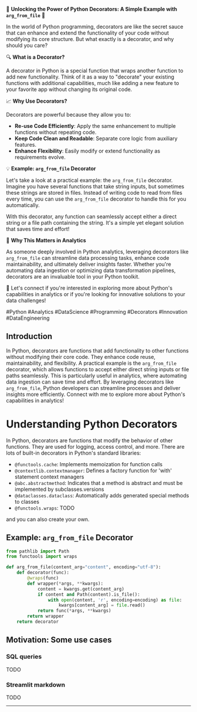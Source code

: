 🌟 **Unlocking the Power of Python Decorators: A Simple Example with `arg_from_file`** 🌟

In the world of Python programming, decorators are like the secret sauce that can enhance and extend the functionality of your code without modifying its core structure. But what exactly is a decorator, and why should you care?

🔍 **What is a Decorator?**

A decorator in Python is a special function that wraps another function to add new functionality. Think of it as a way to "decorate" your existing functions with additional capabilities, much like adding a new feature to your favorite app without changing its original code.

📈 **Why Use Decorators?**

Decorators are powerful because they allow you to:
- **Re-use Code Efficiently**: Apply the same enhancement to multiple functions without repeating code.
- **Keep Code Clean and Readable**: Separate core logic from auxiliary features.
- **Enhance Flexibility**: Easily modify or extend functionality as requirements evolve.

💡 **Example: `arg_from_file` Decorator**

Let's take a look at a practical example: the `arg_from_file` decorator. Imagine you have several functions that take string inputs, but sometimes these strings are stored in files. Instead of writing code to read from files every time, you can use the `arg_from_file` decorator to handle this for you automatically.

With this decorator, any function can seamlessly accept either a direct string or a file path containing the string. It's a simple yet elegant solution that saves time and effort!

🚀 **Why This Matters in Analytics**

As someone deeply involved in Python analytics, leveraging decorators like `arg_from_file` can streamline data processing tasks, enhance code maintainability, and ultimately deliver insights faster. Whether you're automating data ingestion or optimizing data transformation pipelines, decorators are an invaluable tool in your Python toolkit.

🔗 Let's connect if you're interested in exploring more about Python's capabilities in analytics or if you're looking for innovative solutions to your data challenges!

#Python #Analytics #DataScience #Programming #Decorators #Innovation #DataEngineering

## Introduction

In Python, decorators are functions that add functionality to other functions without modifying their core code. They enhance code reuse, maintainability, and flexibility. A practical example is the `arg_from_file` decorator, which allows functions to accept either direct string inputs or file paths seamlessly. This is particularly useful in analytics, where automating data ingestion can save time and effort. By leveraging decorators like `arg_from_file`, Python developers can streamline processes and deliver insights more efficiently. Connect with me to explore more about Python's capabilities in analytics!

# Understanding Python Decorators

In Python, decorators are functions that modify the behavior of other functions. They are used for logging, access control, and more. There are lots of built-in decorators in Python's standard libraries:

- `@functools.cache`: Implements memoization for function calls
- `@contextlib.contextmanager`: Defines a factory function for 'with' statement context managers
- `@abc.abstractmethod`: Indicates that a method is abstract and must be implemented by subclasses.versions
- `@dataclasses.dataclass`: Automatically adds generated special methods to classes
- `@functools.wraps`: TODO

and you can also create your own.

## Example: `arg_from_file` Decorator

```python
from pathlib import Path
from functools import wraps

def arg_from_file(content_arg="content", encoding="utf-8"):
    def decorator(func):
        @wraps(func)
        def wrapper(*args, **kwargs):
            content = kwargs.get(content_arg)
            if content and Path(content).is_file():
                with open(content, 'r', encoding=encoding) as file:
                    kwargs[content_arg] = file.read()
            return func(*args, **kwargs)
        return wrapper
    return decorator
```

## Motivation: Some use cases

### SQL queries 

TODO

### Streamlit markdown

TODO

----
